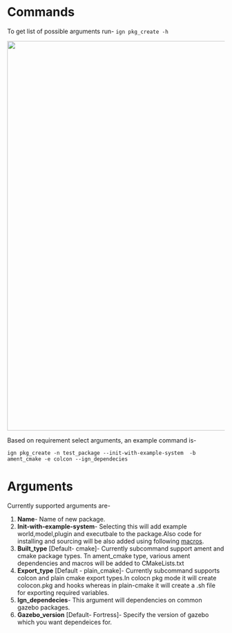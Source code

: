 # Commands

To get list of possible arguments run- ```ign pkg_create -h```

<p align="center">
<img src="https://user-images.githubusercontent.com/78502324/187427160-dc115052-6823-47f3-88f8-b2b0d69e6fda.png" width="900" >
</p>

Based on requirement select arguments, an example command is-

```ign pkg_create -n test_package --init-with-example-system  -b ament_cmake -e colcon --ign_dependecies```

# Arguments

Currently supported arguments are-

1. **Name**- Name of new package.
2. **Init-with-example-system**- Selecting this will add example world,model,plugin and executbale to the package.Also code for installing and sourcing will be also added using following [macros](https://github.com/gazebosim/gz-cmake/pull/262).
3. **Built_type** [Default- cmake]- Currently subcommand support ament and cmake package types. Tn ament_cmake type, various ament dependencies and macros will be added to CMakeLists.txt
4. **Export_type** [Default - plain_cmake]- Currently subcommand supports colcon and plain cmake export types.In colocn pkg mode it will create colocon.pkg and hooks whereas in plain-cmake it will create a .sh file for exporting required variables.
5. **Ign_dependecies**- This argument will dependencies on common gazebo packages.
6. **Gazebo_version** [Default- Fortress]- Specify the version of gazebo which you want dependeices for.
 
                             
                          

